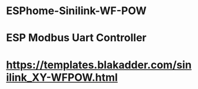 # ESPhome-Sinilink-WF-POW
# ESP Modbus Uart Controller
# https://templates.blakadder.com/sinilink_XY-WFPOW.html
